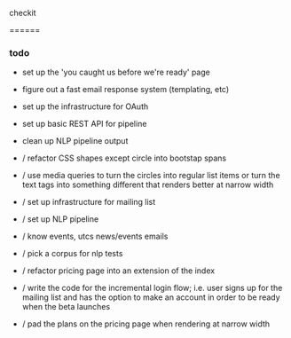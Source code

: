 checkit

======

### todo

- set up the 'you caught us before we're ready' page
- figure out a fast email response system (templating, etc)
- set up the infrastructure for OAuth
- set up basic REST API for pipeline
- clean up NLP pipeline output

- / refactor CSS shapes except circle into bootstap spans
- / use media queries to turn the circles into regular list items or turn the text tags into something different that renders better at narrow width
- / set up infrastructure for mailing list
- / set up NLP pipeline
- / know events, utcs news/events emails
- / pick a corpus for nlp tests
- / refactor pricing page into an extension of the index
- / write the code for the incremental login flow; i.e. user signs up for the mailing list and has the option to make an account in order to be ready when the beta launches
- / pad the plans on the pricing page when rendering at narrow width 
